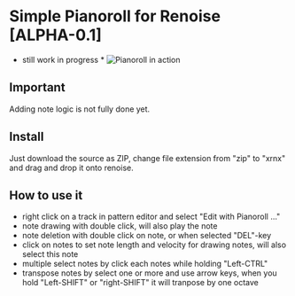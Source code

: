 # Simple Pianoroll for Renoise [ALPHA-0.1]
* still work in progress *
![Pianoroll in action](https://github.com/ryrun/com.dufte.SimplePianoroll.xrnx/blob/master/assets/pianorollanim.gif?raw=true "Pianoroll in Renoise")

## Important

Adding note logic is not fully done yet. 

## Install

Just download the source as ZIP, change file extension from "zip" to "xrnx" and drag and drop it onto renoise.


## How to use it

* right click on a track in pattern editor and select "Edit with Pianoroll ..."
* note drawing with double click, will also play the note
* note deletion with double click on note, or when selected "DEL"-key  
* click on notes to set note length and velocity for drawing notes, will also select this note
* multiple select notes by click each notes while holding "Left-CTRL"
* transpose notes by select one or more and use arrow keys, when you hold "Left-SHIFT" or "right-SHIFT" it will tranpose by one octave